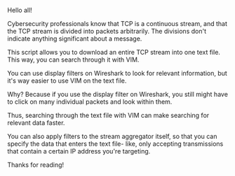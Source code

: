 Hello all!

Cybersecurity professionals know that TCP is a continuous stream, and that the TCP stream is divided into packets arbitrarily. The divisions don't indicate anything significant about a message.

This script allows you to download an entire TCP stream into one text file. This way, you can search through it with VIM.

You can use display filters on Wireshark to look for relevant information, but it's way easier to use VIM on the text file.

Why? Because if you use the display filter on Wireshark, you still might have to click on many individual packets and look within them.

Thus, searching through the text file with VIM can make searching for relevant data faster. 

You can also apply filters to the stream aggregator itself, so that you can specify the data that enters the text file- like, only accepting transmissions that contain a certain IP address you're targeting.

Thanks for reading!
